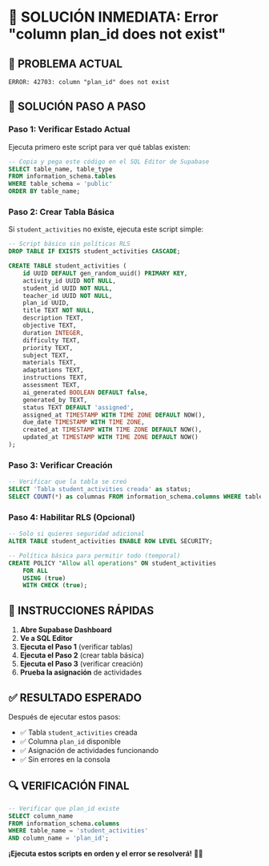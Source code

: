 # 🚨 SOLUCIÓN INMEDIATA: Error "column plan_id does not exist"

## 🎯 **PROBLEMA ACTUAL**
```
ERROR: 42703: column "plan_id" does not exist
```

## 🔧 **SOLUCIÓN PASO A PASO**

### **Paso 1: Verificar Estado Actual**
Ejecuta primero este script para ver qué tablas existen:

```sql
-- Copia y pega este código en el SQL Editor de Supabase
SELECT table_name, table_type 
FROM information_schema.tables 
WHERE table_schema = 'public' 
ORDER BY table_name;
```

### **Paso 2: Crear Tabla Básica**
Si `student_activities` no existe, ejecuta este script simple:

```sql
-- Script básico sin políticas RLS
DROP TABLE IF EXISTS student_activities CASCADE;

CREATE TABLE student_activities (
    id UUID DEFAULT gen_random_uuid() PRIMARY KEY,
    activity_id UUID NOT NULL,
    student_id UUID NOT NULL,
    teacher_id UUID NOT NULL,
    plan_id UUID,
    title TEXT NOT NULL,
    description TEXT,
    objective TEXT,
    duration INTEGER,
    difficulty TEXT,
    priority TEXT,
    subject TEXT,
    materials TEXT,
    adaptations TEXT,
    instructions TEXT,
    assessment TEXT,
    ai_generated BOOLEAN DEFAULT false,
    generated_by TEXT,
    status TEXT DEFAULT 'assigned',
    assigned_at TIMESTAMP WITH TIME ZONE DEFAULT NOW(),
    due_date TIMESTAMP WITH TIME ZONE,
    created_at TIMESTAMP WITH TIME ZONE DEFAULT NOW(),
    updated_at TIMESTAMP WITH TIME ZONE DEFAULT NOW()
);
```

### **Paso 3: Verificar Creación**
```sql
-- Verificar que la tabla se creó
SELECT 'Tabla student_activities creada' as status;
SELECT COUNT(*) as columnas FROM information_schema.columns WHERE table_name = 'student_activities';
```

### **Paso 4: Habilitar RLS (Opcional)**
```sql
-- Solo si quieres seguridad adicional
ALTER TABLE student_activities ENABLE ROW LEVEL SECURITY;

-- Política básica para permitir todo (temporal)
CREATE POLICY "Allow all operations" ON student_activities
    FOR ALL
    USING (true)
    WITH CHECK (true);
```

## 🚀 **INSTRUCCIONES RÁPIDAS**

1. **Abre Supabase Dashboard**
2. **Ve a SQL Editor**
3. **Ejecuta el Paso 1** (verificar tablas)
4. **Ejecuta el Paso 2** (crear tabla básica)
5. **Ejecuta el Paso 3** (verificar creación)
6. **Prueba la asignación** de actividades

## ✅ **RESULTADO ESPERADO**

Después de ejecutar estos pasos:
- ✅ Tabla `student_activities` creada
- ✅ Columna `plan_id` disponible
- ✅ Asignación de actividades funcionando
- ✅ Sin errores en la consola

## 🔍 **VERIFICACIÓN FINAL**

```sql
-- Verificar que plan_id existe
SELECT column_name 
FROM information_schema.columns 
WHERE table_name = 'student_activities' 
AND column_name = 'plan_id';
```

**¡Ejecuta estos scripts en orden y el error se resolverá!** 🎯✨
